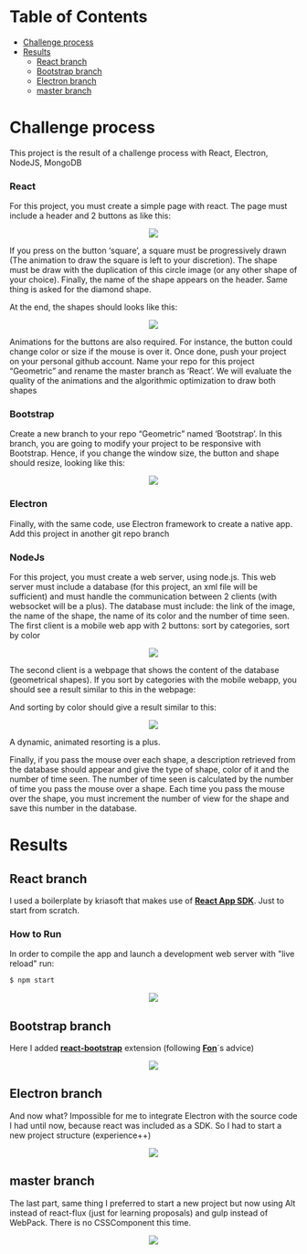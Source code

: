 Table of Contents
=================

   * [Challenge process](#challenge-process)
   * [Results](#results)
      * [React branch](#react-branch)
      * [Bootstrap branch](#bootstrap-branch)
      * [Electron branch](#electron-branch)
      * [master branch](#master-branch)

# Challenge process

This project is the result of a challenge process with React, Electron,  NodeJS,  MongoDB

### React

For this project, you must create a simple page with react. The page must include a header and 2 buttons as like this:

<p align="center">
<img src="https://raw.githubusercontent.com/migueloop/1streaction/master/chall_imgs/img11.png?raw=true"/>
</p> 

If you press on the button ‘square’, a square must be progressively drawn (The animation to draw the square is left to your discretion). The shape must be draw with the duplication of this circle image (or any other shape of your choice). Finally, the name of the shape appears on the header.
Same thing is asked for the diamond shape.

At the end, the shapes should looks like this:

<p align="center">
  <img src="https://raw.githubusercontent.com/migueloop/1streaction/master/chall_imgs/img22.png?raw=true"/>
</p>

Animations for the buttons are also required. For instance, the button could change color or size if the mouse is over it. Once done, push your project on your personal github account. Name your repo for this project “Geometric” and rename the master branch as ‘React’. We will evaluate the quality of the animations and the algorithmic optimization to draw both shapes

### Bootstrap

Create a new branch to your repo “Geometric” named ‘Bootstrap’. In this branch, you are going to modify your project to be responsive with Bootstrap. Hence, if you change the window size, the button and shape should resize, looking like this:

<p align="center">
  <img src="https://raw.githubusercontent.com/migueloop/1streaction/master/chall_imgs/img33.png?raw=true"/>
</p>

### Electron

Finally, with the same code, use Electron framework to create a native app. Add this project in another git repo branch

### NodeJs

For this project, you must create a web server, using node.js. This web server must include a database (for this project, an xml file will be sufficient) and must handle the communication between 2 clients (with websocket will be a plus). The database must include: the link of the image, the name of the shape, the name of its color and the number of time seen. The first client is a mobile web app with 2 buttons: sort by categories, sort by color

<p align="center">
  <img src="https://raw.githubusercontent.com/migueloop/1streaction/master/chall_imgs/img4.png?raw=true"/>
</p>

The second client is a webpage that shows the content of the database (geometrical shapes). If you sort by categories with the mobile webapp, you should see a result similar to this in the webpage:

And sorting by color should give a result similar to this:

<p align="center">
  <img src="https://raw.githubusercontent.com/migueloop/1streaction/master/chall_imgs/img5.png?raw=true"/>
</p>

A dynamic, animated resorting is a plus.

Finally, if you pass the mouse over each shape, a description retrieved from the database should appear and give the type of shape, color of it and the number of time seen. The number of time seen is calculated by the number of time you pass the mouse over a shape. Each time you pass the mouse over the shape, you must increment the number of view for the shape and save this
number in the database.

# Results

## React branch
I used a boilerplate by kriasoft that makes use of  **[React App SDK](https://github.com/kriasoft/react-app)**. Just to start from scratch.

### How to Run
In order to compile the app and launch a development web server with "live reload" run:

```sh
$ npm start
```

<p align="center">
  <img src="https://raw.githubusercontent.com/migueloop/1streaction/master/chall_imgs/img6.png?raw=true"/>
</p>

## Bootstrap branch
Here I added **[react-bootstrap](https://react-bootstrap.github.io/)** extension (following **[Fon](https://github.com/alfonsoperez)**´s advice)

<p align="center">
  <img src="https://raw.githubusercontent.com/migueloop/1streaction/master/chall_imgs/img7.png?raw=true"/>
</p>

## Electron branch
And now what? Impossible for me to integrate Electron with the source code I had until now, because react was included as a SDK. So I had to start a new project structure (experience++)

<p align="center">
  <img src="https://raw.githubusercontent.com/migueloop/1streaction/master/chall_imgs/img8.png?raw=true"/>
</p>

## master branch
The last part, same thing I preferred to start a new project but now using Alt instead of react-flux (just for learning proposals) and gulp instead of WebPack. There is no CSSComponent this time.

<p align="center">
  <img src="https://raw.githubusercontent.com/migueloop/1streaction/master/chall_imgs/img9.png?raw=true"/>
</p>
